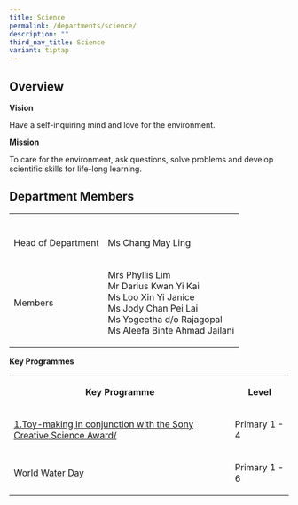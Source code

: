 ```yaml
---
title: Science
permalink: /departments/science/
description: ""
third_nav_title: Science
variant: tiptap
---
```

<h2>Overview</h2>
<p><strong>Vision</strong>
</p>
<p>Have a self-inquiring mind and love for the environment.</p>
<p><strong>Mission</strong>
</p>
<p>To care for the environment, ask questions, solve problems and develop
scientific skills for life-long learning.</p>
<h2>Department Members</h2>
<table style="minWidth: 50px">
<colgroup>
<col>
<col>
</colgroup>
<tbody>
<tr>
<th rowspan="1" colspan="1">
<p></p>
</th>
<th rowspan="1" colspan="1">
<p></p>
</th>
</tr>
<tr>
<td rowspan="1" colspan="1">
<p>Head of Department</p>
</td>
<td rowspan="1" colspan="1">
<p>Ms Chang May Ling</p>
</td>
</tr>
<tr>
<td rowspan="1" colspan="1">
<p>Members</p>
</td>
<td rowspan="1" colspan="1">
<p>Mrs Phyllis Lim
<br>Mr Darius Kwan Yi Kai
<br>Ms Loo Xin Yi Janice
<br>Ms Jody Chan Pei Lai
<br>Ms Yogeetha d/o Rajagopal
<br>Ms Aleefa Binte Ahmad Jailani
<br>
</p>
</td>
</tr>
</tbody>
</table>
<p><strong>Key Programmes</strong>
</p>
<table style="minWidth: 50px">
<colgroup>
<col>
<col>
</colgroup>
<tbody>
<tr>
<th rowspan="1" colspan="1">
<p>Key Programme</p>
</th>
<th rowspan="1" colspan="1">
<p>Level</p>
</th>
</tr>
<tr>
<td rowspan="1" colspan="1">
<p><a href="/departments/science/toy-making-in-conjunction-with-the-sony-creative-science-award/" rel="noopener noreferrer nofollow" target="_blank">1.Toy-making in conjunction with the Sony Creative Science Award/</a>
</p>
</td>
<td rowspan="1" colspan="1">
<p>Primary 1 - 4</p>
</td>
</tr>
<tr>
<td rowspan="1" colspan="1">
<p><a href="/departments/science/world-water-day" rel="noopener noreferrer nofollow" target="_blank">World Water Day</a>
</p>
</td>
<td rowspan="1" colspan="1">
<p>Primary 1 - 6</p>
</td>
</tr>
</tbody>
</table>
<p></p>